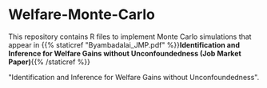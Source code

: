 # Welfare-Monte-Carlo
This repository contains R files to implement Monte Carlo simulations that appear in {{% staticref "Byambadalai_JMP.pdf" %}}**Identification and Inference for Welfare Gains without Unconfoundedness (Job Market Paper)**{{% /staticref %}} 


"Identification and Inference for Welfare Gains without Unconfoundedness".
